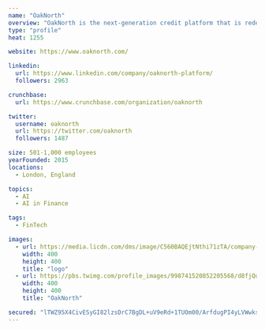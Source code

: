 ```yaml
---
name: "OakNorth"
overview: "OakNorth is the next-generation credit platform that is redefining lending to lower mid-market businesses ($1-$25m loan size) globally."
type: "profile"
heat: 1255

website: https://www.oaknorth.com/

linkedin:
  url: https://www.linkedin.com/company/oaknorth-platform/
  followers: 2963

crunchbase:
  url: https://www.crunchbase.com/organization/oaknorth

twitter:
  username: oaknorth
  url: https://twitter.com/oaknorth
  followers: 1487

size: 501-1,000 employees
yearFounded: 2015
locations:
  - London, England

topics:
  - AI
  - AI in Finance

tags:
  - FinTech

images:
  - url: https://media.licdn.com/dms/image/C560BAQEjtNthi71zTA/company-logo_400_400/0?e=1582761600&v=beta&t=XitnTY1AgTfKiW2K649HKaz1S6NKLbmPn9FoVexEs7w
    width: 400
    height: 400
    title: "logo"
  - url: https://pbs.twimg.com/profile_images/998741520852205568/d8fjQqUY_400x400.jpg
    width: 400
    height: 400
    title: "OakNorth"

secured: "lTWZ95X4CivESyGI82lzsDrC7BgDL+uV9eRd+1TUOm00/ArfdugPI4yLVWwksgBEfUwTrAE4gKQ6CRMiLca1/9fkeWnEJ2yzoKcZL5bfmVI+2p5+aCj9FFsP12zmVymdBzWrrcxjo9kxid3DfKKu5JvkCMHX7C45MEyP6+tthZ7IULCgyYQ/937EoeMt6eSYfAg5mT+jHHSNH7Rs1/6skjB069xrYzXAGTXqpPAbuLBxyYfpTMlWNPxxEsMH1DCyDet3PZcr/bKslFPZO3v50ZKWllxHlY+3FKsYifxp+kLyihZ/MjvQum5fh7iGfHxQ;0CewzHFlWfcPhuuzbVS23Q=="
---
```


